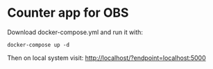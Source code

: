 # Counter app for OBS
Download docker-compose.yml and run it with:

`docker-compose up -d`

Then on local system visit: [http://localhost/?endpoint=localhost:5000](http://localhost/?endpoint=localhost:5000)